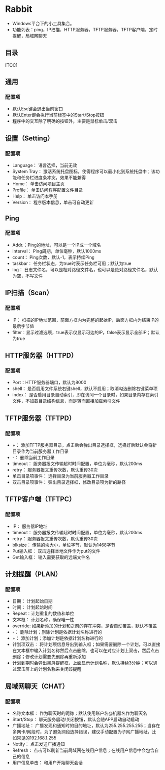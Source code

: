 # Rabbit
- Windows平台下的小工具集合。
- 功能列表：ping，IP扫描，HTTP服务器，TFTP服务器，TFTP客户端，定时提醒，局域网聊天

## 目录
[TOC]

## 通用
### 配置项
- 默认Esc键会退出当前窗口
- 默认Enter键会执行当前标签中的Start/Stop按钮
- 程序中的交互除了明确的按钮外，主要是鼠标单击/双击

## 设置（Setting）
### 配置项
- Language： 语言选择，当前无效
- System Tray： 激活系统托盘图标，使得程序可以最小化到系统托盘中；该功能和任务栏进度条冲突，效果不能兼得
- Home： 单击访问项目主页
- Profile： 单击访问程序配置文件目录
- Help： 单击访问本手册
- Version： 程序版本信息，单击可自动更新

## Ping
### 配置项
- Addr.：Ping的地址，可以是一个IP或一个域名
- interval： Ping周期，单位毫秒，默认1000ms
- count： Ping次数，默认-1，表示持续Ping
- taskbar： 任务栏状态，为true时表示任务栏可用；默认为true
- log： 日志文件名，可以是相对路径文件名，也可以是绝对路径文件名，默认为空，不写文件

## IP扫描（Scan）
### 配置项
- IP： 扫描的IP地址范围，前面方框内为完整的起始IP，后面方框内为结束IP的最后字节值
- filter：显示过滤选项，true表示仅显示可达的IP，false表示显示全部IP；默认为true

## HTTP服务器（HTTPD）
### 配置项
- Port：HTTP服务器端口，默认为8000
- shell： 是否启用文件系统右键shell，默认不启用；取消勾选删除右键菜单项
- index： 是否启用目录自动索引，即在访问一个目录时，如果目录内存在索引文件，不加载目录结构信息，而是转而直接加载索引文件

## TFTP服务器（TFTPD）
### 配置项
- +： 添加TFTP服务器目录，点击后会弹出目录选择框，选择好后默认会将新目录作为当前服务器工作目录
- -： 删除当前工作目录
- timeout： 服务器报文传输超时时间配置，单位为毫秒，默认200ms
- retry： 服务器报文重传次数，默认重传30次
- 单击目录项事件： 选择目录为当前服务器工作目录
- 双击目录项事件： 弹出目录选择框，修改目录项为新的路径

## TFTP客户端（TFTPC）
### 配置项
- IP： 服务器IP地址
- timeout： 服务器报文传输超时时间配置，单位为毫秒，默认200ms
- retry： 服务器报文重传次数，默认重传30次
- blksize： 传输的块大小，单位字节，默认为1468字节
- Put输入框： 双击选择本地文件作为put的文件
- Get输入框： 输入需要获取的远端文件名

## 计划提醒（PLAN）
### 配置项
- 日期： 计划起始日期
- 时间： 计划起始时间
- Repeat：计划重复的数值和单位
- 文本框： 计划名称，确保唯一性
- override: 如果新添加的计划和之前的存在冲突，是否自动覆盖，默认不覆盖
- -： 删除计划；删除计划是依据计划名称进行的
- +： 添加计划；添加计划是依据计划名称进行的
- 计划项双击： 将计划项信息导出到输入框；如果需要删除一个计划，可以直接在文本框中输入计划名称然后点击删除，也可以在对应计划上双击，然后点击删除；修改计划需要先删除再重新添加
- 计划到期时会弹出黑屏提醒框，上面显示计划名称，默认持续3分钟；可以通过双击屏上的计划名称来关闭该提醒

## 局域网聊天（CHAT）
### 配置项
- 名称文本框： 作为聊天时的昵称；默认使用账户名@机器名作为聊天名
- Start/Stop： 聊天服务启动/关闭按钮，默认会随APP启动自动启动
- 广播地址： 广播发现和通知时的目的地址，默认为255.255.255.255；当存在多网卡/网段时，为了避免网段选择错误，建议手动配置为子网广播地址，比如常见的192.168.1.255
- Notify： 点击发送广播通知
- Refresh： 点击可以刷新当前局域网在线用户信息；在线用户信息中会包含自己的信息
- 用户信息单击： 和用户开始聊天会话
